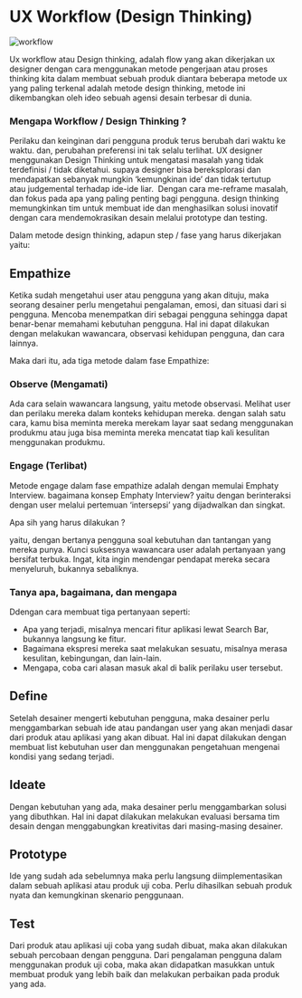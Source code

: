 # UX Workflow (Design Thinking)

![workflow](assets/workflow.png)

Ux workflow atau Design thinking, adalah flow yang akan dikerjakan ux designer dengan cara menggunakan metode pengerjaan atau proses thinking kita dalam membuat sebuah produk diantara beberapa metode ux yang paling terkenal adalah metode design thinking, metode ini dikembangkan oleh ideo sebuah agensi desain terbesar di dunia.

### Mengapa Workflow / Design Thinking ?

Perilaku dan keinginan dari pengguna produk terus berubah dari waktu ke waktu. dan, perubahan preferensi ini tak selalu terlihat. UX designer menggunakan Design Thinking untuk mengatasi masalah yang tidak terdefinisi / tidak diketahui. supaya designer bisa bereksplorasi dan mendapatkan sebanyak mungkin ‘kemungkinan ide’ dan tidak tertutup atau judgemental terhadap ide-ide liar. 
Dengan cara me-reframe masalah, dan fokus pada apa yang paling penting bagi pengguna. design thinking memungkinkan tim untuk membuat ide dan menghasilkan solusi inovatif dengan cara mendemokrasikan desain melalui prototype dan testing.

Dalam metode design thinking, adapun step / fase yang harus dikerjakan yaitu:

## Empathize

Ketika sudah mengetahui user atau pengguna yang akan dituju, maka seorang desainer perlu mengetahui pengalaman, emosi, dan situasi dari si pengguna. Mencoba menempatkan diri sebagai pengguna sehingga dapat benar-benar memahami kebutuhan pengguna. Hal ini dapat dilakukan dengan melakukan wawancara, observasi kehidupan pengguna, dan cara lainnya.

Maka dari itu, ada tiga metode dalam fase Empathize:

### Observe (Mengamati)

Ada cara selain wawancara langsung, yaitu metode observasi. Melihat user dan perilaku mereka dalam konteks kehidupan mereka. dengan salah satu cara, kamu bisa meminta mereka merekam layar saat sedang menggunakan produkmu atau juga bisa meminta mereka mencatat tiap kali kesulitan menggunakan produkmu.

### Engage (Terlibat) 

Metode engage dalam fase empathize adalah dengan memulai Emphaty Interview. bagaimana konsep Emphaty Interview? yaitu dengan berinteraksi dengan user melalui pertemuan ‘intersepsi’ yang dijadwalkan dan singkat. 

Apa sih yang harus dilakukan ?

yaitu, dengan bertanya pengguna soal kebutuhan dan tantangan yang mereka punya. Kunci suksesnya wawancara user adalah pertanyaan yang bersifat terbuka. Ingat, kita ingin mendengar pendapat mereka secara menyeluruh, bukannya sebaliknya.

###  Tanya apa, bagaimana, dan mengapa

Ddengan cara membuat tiga pertanyaan seperti:

- Apa yang terjadi, misalnya mencari fitur aplikasi lewat Search Bar, bukannya langsung ke fitur.
- Bagaimana ekspresi mereka saat melakukan sesuatu, misalnya merasa kesulitan, kebingungan, dan lain-lain.
- Mengapa, coba cari alasan masuk akal di balik perilaku user tersebut.

## Define

Setelah desainer mengerti kebutuhan pengguna, maka desainer perlu menggambarkan sebuah ide atau pandangan user yang akan menjadi dasar dari produk atau aplikasi yang akan dibuat. Hal ini dapat dilakukan dengan membuat list kebutuhan user dan menggunakan pengetahuan mengenai kondisi yang sedang terjadi.

## Ideate

Dengan kebutuhan yang ada, maka desainer perlu menggambarkan solusi yang dibuthkan. Hal ini dapat dilakukan melakukan evaluasi bersama tim desain dengan menggabungkan kreativitas dari masing-masing desainer.

## Prototype

Ide yang sudah ada sebelumnya maka perlu langsung diimplementasikan dalam sebuah aplikasi atau produk uji coba. Perlu dihasilkan sebuah produk nyata dan kemungkinan skenario penggunaan.

## Test

Dari produk atau aplikasi uji coba yang sudah dibuat, maka akan dilakukan sebuah percobaan dengan pengguna. Dari pengalaman pengguna dalam menggunakan produk uji coba, maka akan didapatkan masukkan untuk membuat produk yang lebih baik dan melakukan perbaikan pada produk yang ada.

